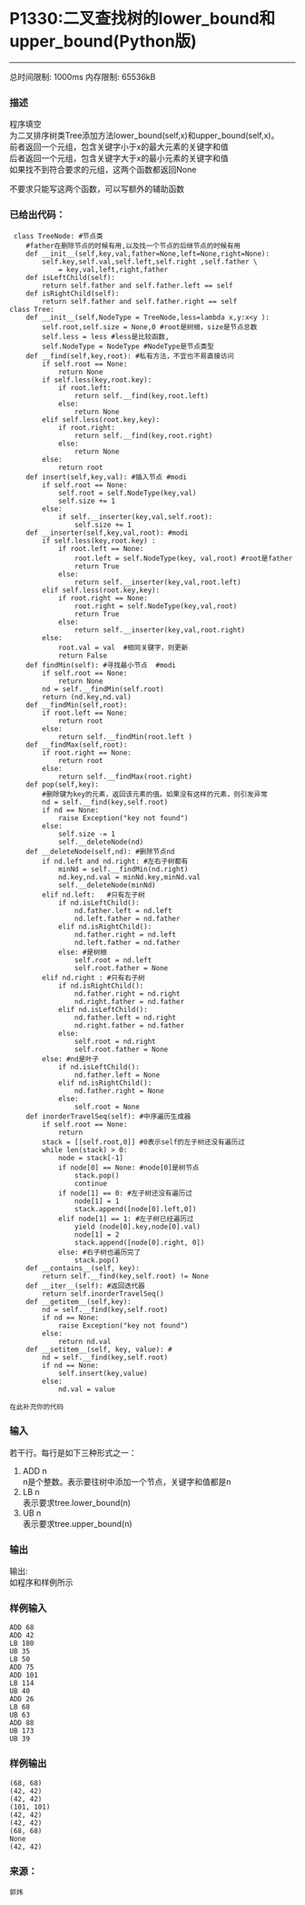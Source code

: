 # P1330:二叉查找树的lower_bound和upper_bound(Python版)

------

总时间限制: 1000ms 内存限制: 65536kB

### 描述

程序填空  
为二叉排序树类Tree添加方法lower_bound(self,x)和upper_bound(self,x)。  
前者返回一个元组，包含关键字小于x的最大元素的关键字和值  
后者返回一个元组，包含关键字大于x的最小元素的关键字和值  
如果找不到符合要求的元组，这两个函数都返回None

不要求只能写这两个函数，可以写额外的辅助函数

### 已给出代码：

     class TreeNode: #节点类
    	#father在删除节点的时候有用,以及找一个节点的后继节点的时候有用
    	def __init__(self,key,val,father=None,left=None,right=None):
    		self.key,self.val,self.left,self.right ,self.father \
    			= key,val,left,right,father
    	def isLeftChild(self):
    		return self.father and self.father.left == self
    	def isRightChild(self):
    		return self.father and self.father.right == self
    class Tree:
    	def __init__(self,NodeType = TreeNode,less=lambda x,y:x<y ):
    		self.root,self.size = None,0 #root是树根，size是节点总数
    		self.less = less #less是比较函数,
    		self.NodeType = NodeType #NodeType是节点类型
    	def __find(self,key,root): #私有方法，不宜也不易直接访问
    		if self.root == None:
    			return None
    		if self.less(key,root.key):
    			if root.left:
    				return self.__find(key,root.left)
    			else:
    				return None
    		elif self.less(root.key,key):
    			if root.right:
    				return self.__find(key,root.right)
    			else:
    				return None
    		else:
    			return root
    	def insert(self,key,val): #插入节点 #modi
    		if self.root == None:
    			self.root = self.NodeType(key,val)
    			self.size += 1
    		else:
    			if self.__inserter(key,val,self.root):
    				self.size += 1
    	def __inserter(self,key,val,root): #modi
    		if self.less(key,root.key) :
    			if root.left == None:
    				root.left = self.NodeType(key, val,root) #root是father
    				return True
    			else:
    				return self.__inserter(key,val,root.left)
    		elif self.less(root.key,key):
    			if root.right == None:
    				root.right = self.NodeType(key,val,root)
    				return True
    			else:
    				return self.__inserter(key,val,root.right)
    		else:
    			root.val = val  #相同关键字，则更新
    			return False
    	def findMin(self): #寻找最小节点  #modi
    		if self.root == None:
    			return None
    		nd = self.__findMin(self.root)
    		return (nd.key,nd.val)
    	def __findMin(self,root):
    		if root.left == None:
    			return root
    		else:
    			return self.__findMin(root.left )
    	def __findMax(self,root):
    		if root.right == None:
    			return root
    		else:
    			return self.__findMax(root.right)
    	def pop(self,key):
    		#删除键为key的元素，返回该元素的值。如果没有这样的元素，则引发异常
    		nd = self.__find(key,self.root)
    		if nd == None:
    			raise Exception("key not found")
    		else:
    			self.size -= 1
    			self.__deleteNode(nd)
    	def __deleteNode(self,nd): #删除节点nd
    		if nd.left and nd.right: #左右子树都有
    			minNd = self.__findMin(nd.right)
    			nd.key,nd.val = minNd.key,minNd.val
    			self.__deleteNode(minNd)
    		elif nd.left:	#只有左子树
    			if nd.isLeftChild():
    				nd.father.left = nd.left
    				nd.left.father = nd.father
    			elif nd.isRightChild():
    				nd.father.right = nd.left
    				nd.left.father = nd.father
    			else: #是树根
    				self.root = nd.left
    				self.root.father = None
    		elif nd.right : #只有右子树
    			if nd.isRightChild():
    				nd.father.right = nd.right
    				nd.right.father = nd.father
    			elif nd.isLeftChild():
    				nd.father.left = nd.right
    				nd.right.father = nd.father
    			else:
    				self.root = nd.right
    				self.root.father = None
    		else: #nd是叶子
    			if nd.isLeftChild():
    				nd.father.left = None
    			elif nd.isRightChild():
    				nd.father.right = None
    			else:
    				self.root = None
    	def inorderTravelSeq(self): #中序遍历生成器
    		if self.root == None:
    			return
    		stack = [[self.root,0]] #0表示self的左子树还没有遍历过
    		while len(stack) > 0:
    			node = stack[-1]
    			if node[0] == None: #node[0]是树节点
    				stack.pop()
    				continue
    			if node[1] == 0: #左子树还没有遍历过
    				node[1] = 1
    				stack.append([node[0].left,0])
    			elif node[1] == 1: #左子树已经遍历过
    				yield (node[0].key,node[0].val)
    				node[1] = 2
    				stack.append([node[0].right, 0])
    			else: #右子树也遍历完了
    				stack.pop()
    	def __contains__(self, key):
    		return self.__find(key,self.root) != None
    	def __iter__(self): #返回迭代器
    		return self.inorderTravelSeq()
    	def __getitem__(self,key):
    		nd = self.__find(key,self.root)
    		if nd == None:
    			raise Exception("key not found")
    		else:
    			return nd.val
    	def __setitem__(self, key, value): #
    		nd = self.__find(key,self.root)
    		if nd == None:
    			self.insert(key,value)
    		else:
    			nd.val = value

    在此补充你的代码

    

### 输入

若干行。每行是如下三种形式之一：  

1) ADD n  
   n是个整数。表示要往树中添加一个节点，关键字和值都是n  
2) LB n  
   表示要求tree.lower_bound(n)  
3) UB n  
   表示要求tree.upper_bound(n)

### 输出

输出:  
如程序和样例所示

### 样例输入

    ADD 68
    ADD 42
    LB 180
    UB 35
    LB 50
    ADD 75
    ADD 101
    LB 114
    UB 40
    ADD 26
    LB 68
    UB 63
    ADD 88
    UB 173
    UB 39

### 样例输出

    (68, 68)
    (42, 42)
    (42, 42)
    (101, 101)
    (42, 42)
    (42, 42)
    (68, 68)
    None
    (42, 42)

### 来源：

    郭炜
